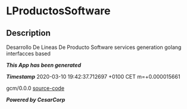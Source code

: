 # LProductosSoftware

## Description
Desarrollo De Lineas De Producto Software services generation golang interfacces based

***This App has been generated***

***Timestamp*** 2020-03-10 19:42:37.712697 +0100 CET m=+0.000015661

gcm/0.0.0
[source-code](https://github.com/hugobarzano/GCM)

***Powered by CesarCorp***
